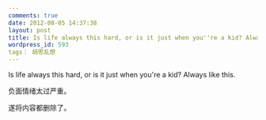 ```yaml
---
comments: true
date: 2012-08-05 14:37:38
layout: post
title: Is life always this hard, or is it just when you''re a kid? Always like this.
wordpress_id: 593
tags： 胡思乱想
---
```


Is life always this hard, or is it just when you're a kid? Always like this.






负面情绪太过严重。

遂将内容都删除了。
